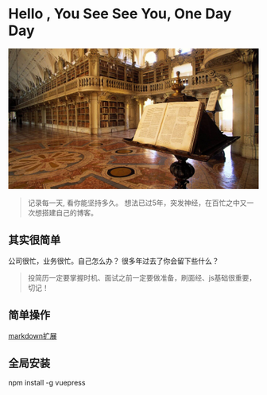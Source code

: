 # Hello , You See See You, One Day Day

![An image](./public/imgs/read3.jpg)

> 记录每一天, 看你能坚持多久。
想法已过5年，突发神经，在百忙之中又一次想搭建自己的博客。

## 其实很简单

公司很忙，业务很忙。自己怎么办？  很多年过去了你会留下些什么？

> 投简历一定要掌握时机、面试之前一定要做准备，刷面经、js基础很重要，切记！

## 简单操作

[markdown扩展](http://caibaojian.com/vuepress/guide/markdown.html)

## 全局安装

npm install -g vuepress
